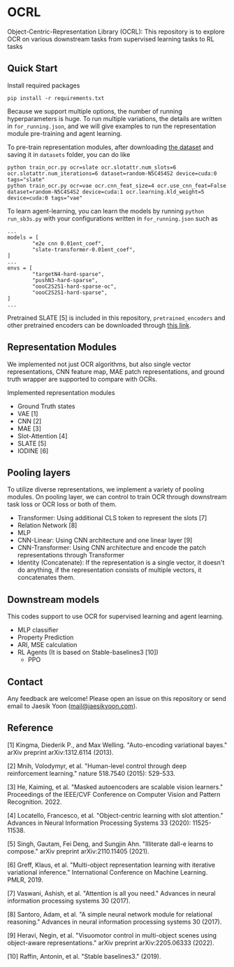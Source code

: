 # OCRL
Object-Centric-Representation Library (OCRL): This repository is to explore OCR on various downstream tasks from supervised learning tasks to RL tasks

## Quick Start
Install required packages
```
pip install -r requirements.txt
```

Because we support multiple options, the number of running hyperparameters is huge. To run multiple variations, the details are written in `for_running.json`, and we will give examples to run the representation module pre-training and agent learning.

To pre-train representation modules, after downloading [the dataset](https://www.dropbox.com/sh/hr3hg73ybrraftm/AAAog0bSEJwPOz75_gkbGzbfa?dl=0) and saving it in `datasets` folder, you can do like
```
python train_ocr.py ocr=slate ocr.slotattr.num_slots=6 ocr.slotattr.num_iterations=6 dataset=random-N5C4S4S2 device=cuda:0 tags="slate"
python train_ocr.py ocr=vae ocr.cnn_feat_size=4 ocr.use_cnn_feat=False dataset=random-N5C4S4S2 device=cuda:1 ocr.learning.kld_weight=5 device=cuda:0 tags="vae"
```

To learn agent-learning, you can learn the models by running `python run_sb3s.py` with your configurations written in `for_running.json` such as
```
...
models = [
        "e2e cnn 0.01ent_coef",
        "slate-transformer-0.01ent_coef",
]
...
envs = [
        "targetN4-hard-sparse",
        "pushN3-hard-sparse",
        "oooC2S2S1-hard-sparse-oc",
        "oooC2S2S1-hard-sparse",
]
...
```
Pretrained SLATE [5] is included in this repository, `pretrained_encoders` and other pretrained encoders can be downloaded through [this link](https://www.dropbox.com/sh/hr3hg73ybrraftm/AAAog0bSEJwPOz75_gkbGzbfa?dl=0).

## Representation Modules
We implemented not just OCR algorithms, but also single vector representations, CNN feature map, MAE patch representations, and ground truth wrapper are supported to compare with OCRs.

Implemented representation modules
- Ground Truth states
- VAE [1]
- CNN [2]
- MAE [3]
- Slot-Attention [4]
- SLATE [5]
- IODINE [6]

## Pooling layers
To utilize diverse representations, we implement a variety of pooling modules. On pooling layer, we can control to train OCR through downstream task loss or OCR loss or both of them.

- Transformer: Using additional CLS token to represent the slots [7]
- Relation Network [8]
- MLP
- CNN-Linear: Using CNN architecture and one linear layer [9]
- CNN-Transformer: Using CNN architecture and encode the patch representations through Transformer
- Identity (Concatenate): If the representation is a single vector, it doesn't do anything, if the representation consists of multiple vectors, it concatenates them.

## Downstream models
This codes support to use OCR for supervised learning and agent learning.

- MLP classifier
- Property Prediction
- ARI, MSE calculation
- RL Agents (It is based on Stable-baselines3 [10])
    - PPO

## Contact
Any feedback are welcome! Please open an issue on this repository or send email to Jaesik Yoon (mail@jaesikyoon.com).

## Reference

[1] Kingma, Diederik P., and Max Welling. "Auto-encoding variational bayes." arXiv preprint arXiv:1312.6114 (2013).

[2] Mnih, Volodymyr, et al. "Human-level control through deep reinforcement learning." nature 518.7540 (2015): 529-533.

[3] He, Kaiming, et al. "Masked autoencoders are scalable vision learners." Proceedings of the IEEE/CVF Conference on Computer Vision and Pattern Recognition. 2022.

[4] Locatello, Francesco, et al. "Object-centric learning with slot attention." Advances in Neural Information Processing Systems 33 (2020): 11525-11538.

[5] Singh, Gautam, Fei Deng, and Sungjin Ahn. "Illiterate dall-e learns to compose." arXiv preprint arXiv:2110.11405 (2021).

[6] Greff, Klaus, et al. "Multi-object representation learning with iterative variational inference." International Conference on Machine Learning. PMLR, 2019.

[7] Vaswani, Ashish, et al. "Attention is all you need." Advances in neural information processing systems 30 (2017).

[8] Santoro, Adam, et al. "A simple neural network module for relational reasoning." Advances in neural information processing systems 30 (2017).

[9] Heravi, Negin, et al. "Visuomotor control in multi-object scenes using object-aware representations." arXiv preprint arXiv:2205.06333 (2022).

[10] Raffin, Antonin, et al. "Stable baselines3." (2019).
